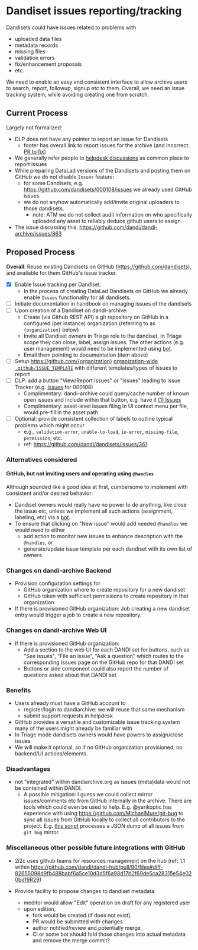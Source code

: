 # Dandiset issues reporting/tracking

Dandisets could have issues related to problems with

- uploaded data files
- metadata records
- missing files
- validation errors
- fix/enhancement proposals
- etc.

We need to enable an easy and consistent interface to allow archive users to search, report, followup, signup etc to them.
Overall, we need an issue tracking system, while avoiding creating one from scratch.

## Current Process

Largely not formalized:

- DLP does not have any pointer to report an issue for Dandisets
  - footer has overall link to report issues for the archive (and incorrect: [PR to fix](https://github.com/dandi/dandi-archive/pull/1594))
- We generally refer people to [helpdesk discussions](https://github.com/dandi/helpdesk/discussions) as common place to report issues
- While preparing DataLad versions of the Dandisets and posting them on GitHub we do not disable `Issues` feature:
  - for some Dandisets, e.g. https://github.com/dandisets/000108/issues we already used GitHub issues
  - we do not anyhow automatically add/invite original uploaders to those dandisets.
    - note: ATM we do not collect audit information on who specifically uploaded any asset to reliably deduce github users to assign.
- The issue discussing this: https://github.com/dandi/dandi-archive/issues/863


## Proposed Process

**Overall**: Reuse existing Dandisets on GitHub (https://github.com/dandisets), and available for them GitHub's issue tracker.

- [x] Enable Issue tracking per Dandiset.
  - In the process of creating DataLad Dandisets on GitHub we already enable `Issues` functionality for all dandisets.
- [ ] Initiate documentation in handbook on managing issues of the dandisets
- [ ] Upon creation of a Dandiset on dandi-archive:
  - Create (via Github REST API) a git repository on GitHub in a configured (per instance) organization (referring to as `{organization}` below)
  - Invite all Dandiset owners in Triage role to the dandiset. In Triage scope they can close, label, assign issues. The other actions (e.g. user management) would need to be implemented using [bot].
  - Email them pointing to documentation (item above)
- [ ] Setup https://github.com/{organization} [organization-wide](https://docs.github.com/en/communities/setting-up-your-project-for-healthy-contributions/creating-a-default-community-health-file) [`.github/ISSUE_TEMPLATE`](https://docs.github.com/en/communities/using-templates-to-encourage-useful-issues-and-pull-requests/configuring-issue-templates-for-your-repository#creating-issue-forms) with different templates/types of issues to report
- [ ] DLP: add a button "View/Report Issues" or "Issues" leading to issue Tracker (e.g. [Issues](https://github.com/dandisets/000108/issues) for 000108)
  - Complimentary: dandi-archive could query/cache number of known open issues and include within that button, e.g. have it [(1) Issues](https://github.com/dandisets/000108/issues)
  - Complimentary:  asset-level issues filing in UI context menu per file, would pre-fill in the asset path
- [ ] Optional: provide consistent collection of labels to outline typical problems which might occur
  - e.g., `validation-error`, `unable-to-load`, `io-error`, `missing-file`, `permission`, etc.
  - ref: https://github.com/dandi/dandisets/issues/361

### Alternatives considered

#### GitHub, but not inviting users and operating using `@handles`

Although sounded like a good idea at first, cumbersome to implement with consistent and/or desired behavior:

- Dandiset owners would really have no power to do anything, like close the issue etc, unless we implement all such actions (assignment, labeling, etc) via a [bot].
- To ensure that clicking on "New issue" would add needed `@handles` we would need to either
  - add action to monitor new issues to enhance description with the `@handles`, or
  - generate/update issue template per each dandiset with its own list of owners.

### Changes on dandi-archive Backend

- Provision configuration settings for
  - GitHub organization where to create repository for a new dandiset
  - GitHub token with sufficient permissions to create repository in that organization
- If there is provisioned GitHub organization: Job creating a new dandiset entry would trigger a job to create a new repository.

### Changes on dandi-archive Web UI

- If there is provisioned GitHub organization:
    - Add a section to the web UI for each DANDI set for buttons, such as "See issues", "File an issue", "Ask a question" which routes to the corresponding Issues page on the GitHub repo for that DANDI set
    - Buttons or side component could also report the number of questions asked about that DANDI set

### Benefits

- Users already must have a GitHub account to
  - register/login to dandiarchive: we will reuse that same mechanism
  - submit support requests in helpdesk
- GitHub provides a versatile and customizable issue tracking system many of the users might already be familiar with
- In Triage mode dandisets owners would have powers to assign/close issues
- We will make it optional, so if no GitHub organization provisioned, no backend/UI actions/elements.

### Disadvantages

- not "integrated" within dandiarchive.org as issues (meta)data would not be contained within DANDI.
  - A possible mitigation: I guess we could collect mirror issues/comments etc from GitHub internally in the archive. There are tools which could even be used to help. E.g. @yarikoptic has experience with using https://github.com/MichaelMure/git-bug to sync all issues from GitHub locally to collect all contributors to the project. E.g. [this script](https://github.com/nipy/heudiconv-joss-paper/blob/main/authors/tools/make-summaries#L92) processes a JSON dump of all issues from `git bug`  mirror.

[bot]: https://github.com/dandi/dandisets/issues/360

### Miscellaneous other possible future integrations with GitHub

- 2i2c uses github teams for resources management on the hub (ref: 1.1 within https://github.com/dandi/dandi-hub/pull/90/files#diff-82655098d9fb488babf6a5ce10d3d5f6a98d17b2f69de5ca28315e54e020bdf9R29)

- Provide facility to propose changes to dandiset metadata:
   - meditor would allow "Edit" operation on draft for any registered user
   - upon edition, 
     - fork would be created (if does not exist),
     - PR would be submitted with changes
     - author notified/review and potentially merge
     - CI or some bot should fold those changes into actual metadata and remove the merge commit?
